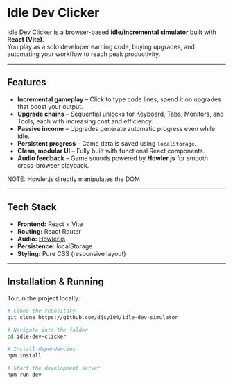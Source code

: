 # Idle Dev Clicker

Idle Dev Clicker is a browser-based **idle/incremental simulator** built with **React (Vite)**.  
You play as a solo developer earning code, buying upgrades, and automating your workflow to reach peak productivity.

---

## Features

- **Incremental gameplay** – Click to type code lines, spend it on upgrades that boost your output.
- **Upgrade chains** – Sequential unlocks for Keyboard, Tabs, Monitors, and Tools, each with increasing cost and efficiency.
- **Passive income** – Upgrades generate automatic progress even while idle.
- **Persistent progress** – Game data is saved using `localStorage`.
- **Clean, modular UI** – Fully built with functional React components.
- **Audio feedback** – Game sounds powered by **Howler.js** for smooth cross-browser playback.

NOTE: Howler.js directly manipulates the DOM

---

## Tech Stack

- **Frontend:** React + Vite
- **Routing:** React Router
- **Audio:** [Howler.js](https://howlerjs.com/)
- **Persistence:** localStorage
- **Styling:** Pure CSS (responsive layout)

---

## Installation & Running

To run the project locally:

```bash
# Clone the repository
git clone https://github.com/djsy104/idle-dev-simulator

# Navigate into the folder
cd idle-dev-clicker

# Install dependencies
npm install

# Start the development server
npm run dev
```
